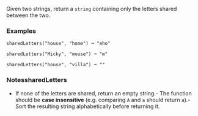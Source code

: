 
Given two strings, return a `string` containing only the letters shared between the two.

### Examples

```
sharedLetters("house", "home") ➞ "eho"

sharedLetters("Micky", "mouse") ➞ "m"

sharedLetters("house", "villa") ➞ ""
```

### NotessharedLetters
- If none of the letters are shared, return an empty string.- The function should be **case insensitive** (e.g. comparing `A` and `a` should return `a`).- Sort the resulting string alphabetically before returning it.